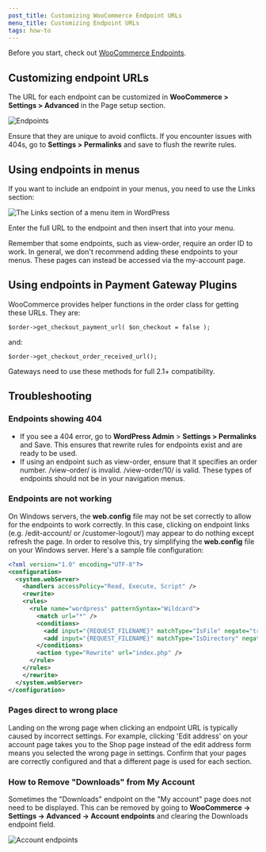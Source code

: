 ```yaml
---
post_title: Customizing WooCommerce Endpoint URLs
menu_title: Customizing Endpoint URLs
tags: how-to
---
```


Before you start, check out [WooCommerce Endpoints](./docs/woocommerce-endpoints). 

## Customizing endpoint URLs

The URL for each endpoint can be customized in **WooCommerce > Settings > Advanced** in the Page setup section.

![Endpoints](https://woo-docs-multi-com.go-vip.net/wp-content/uploads/2023/12/endpoints.png)

Ensure that they are unique to avoid conflicts. If you encounter issues with 404s, go to **Settings > Permalinks** and save to flush the rewrite rules.

## Using endpoints in menus

If you want to include an endpoint in your menus, you need to use the Links section:

![The Links section of a menu item in WordPress](https://woo-docs-multi-com.go-vip.net/wp-content/uploads/2023/12/2014-02-26-at-14.26.png)

Enter the full URL to the endpoint and then insert that into your menu.

Remember that some endpoints, such as view-order, require an order ID to work. In general, we don't recommend adding these endpoints to your menus. These pages can instead be accessed via the my-account page.

## Using endpoints in Payment Gateway Plugins

WooCommerce provides helper functions in the order class for getting these URLs. They are:

`$order->get_checkout_payment_url( $on_checkout = false );`

and:

`$order->get_checkout_order_received_url();`

Gateways need to use these methods for full 2.1+ compatibility.

## Troubleshooting

### Endpoints showing 404

-   If you see a 404 error, go to **WordPress Admin** > **Settings > Permalinks** and Save. This ensures that rewrite rules for endpoints exist and are ready to be used.
-   If using an endpoint such as view-order, ensure that it specifies an order number. /view-order/ is invalid. /view-order/10/ is valid. These types of endpoints should not be in your navigation menus.

### Endpoints are not working

On Windows servers, the **web.config** file may not be set correctly to allow for the endpoints to work correctly. In this case, clicking on endpoint links (e.g. /edit-account/ or /customer-logout/) may appear to do nothing except refresh the page. In order to resolve this, try simplifying the **web.config** file on your Windows server. Here's a sample file configuration:

```xml
<?xml version="1.0" encoding="UTF-8"?>
<configuration>
  <system.webServer>
    <handlers accessPolicy="Read, Execute, Script" />
    <rewrite>
    <rules>
      <rule name="wordpress" patternSyntax="Wildcard">
        <match url="*" />
        <conditions>
          <add input="{REQUEST_FILENAME}" matchType="IsFile" negate="true" />
          <add input="{REQUEST_FILENAME}" matchType="IsDirectory" negate="true" />
        </conditions>
        <action type="Rewrite" url="index.php" />
      </rule>
    </rules>
    </rewrite>
  </system.webServer>
</configuration>
```

### Pages direct to wrong place

Landing on the wrong page when clicking an endpoint URL is typically caused by incorrect settings. For example, clicking 'Edit address' on your account page takes you to the Shop page instead of the edit address form means you selected the wrong page in settings. Confirm that your pages are correctly configured and that a different page is used for each section.

### How to Remove "Downloads" from My Account

Sometimes the "Downloads" endpoint on the "My account" page does not need to be displayed. This can be removed by going to **WooCommerce → Settings → Advanced → Account endpoints** and clearing the Downloads endpoint field.

![Account endpoints](https://woo-docs-multi-com.go-vip.net/wp-content/uploads/2023/12/Screenshot-2023-04-09-at-11.45.58-PM.png)
